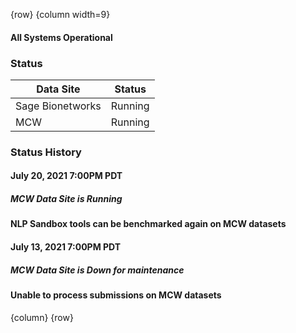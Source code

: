 <!-- markdownlint-disable no-inline-html -->
<!-- markdownlint-disable-next-line first-line-h1 -->
{row}
{column width=9}

<div class="alert alert-success">
<h4>All Systems Operational</h4>
</div>

### Status

Data Site               | Status
------------------------|--------
Sage Bionetworks        | Running
MCW                     | Running

### Status History

#### July 20, 2021 7:00PM PDT

##### MCW Data Site is Running

<div class="alert alert-success">
<h4>NLP Sandbox tools can be benchmarked again on MCW datasets</h4>
</div>

#### July 13, 2021 7:00PM PDT

##### MCW Data Site is Down for maintenance

<div class="alert alert-warning">
<h4>Unable to process submissions on MCW datasets</h4>
</div>

{column}
{row}

<!-- Templates
<div class="alert alert-success">
<h4>All Systems Operational</h4>
</div>

<div class="alert alert-info">
<h4>info</h4>
</div>

<div class="alert alert-success">
<h4>success</h4>
</div>

<div class="alert alert-warning">
<h4>warning</h4>
</div>

<div class="alert alert-danger">
<h4>danger</h4>
</div>
-->

<!-- Images -->

<!-- Links -->